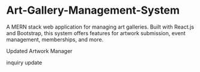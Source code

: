 # Art-Gallery-Management-System
A MERN stack web application for managing art galleries. Built with React.js and Bootstrap, this system offers features for artwork submission, event management, memberships, and more.

Updated Artwork Manager

inquiry update

